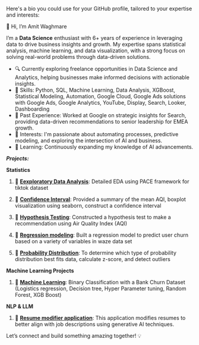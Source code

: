 
Here's a bio you could use for your GitHub profile, tailored to your expertise and interests:

👋 Hi, I’m Amit Waghmare

I’m a **Data Science** enthusiast with 6+ years of experience in leveraging data to drive business insights and growth. My expertise spans statistical analysis, machine learning, and data visualization, with a strong focus on solving real-world problems through data-driven solutions.

- 🔍 Currently exploring freelance opportunities in Data Science and Analytics, helping businesses make informed decisions with actionable insights.
- 🧠 Skills: Python, SQL, Machine Learning, Data Analysis, XGBoost, Statistical Modeling, Automation, Google Cloud, Google Ads solutions with Google Ads, Google Analytics, YouTube, Display, Search, Looker, Dashboarding
- 🚀 Past Experience: Worked at Google on strategic insights for Search, providing data-driven recommendations to senior leadership for EMEA growth.
- 🎯 Interests: I'm passionate about automating processes, predictive modeling, and exploring the intersection of AI and business.
- 🌱 Learning: Continuously expanding my knowledge of AI advancements.

***Projects:***

**Statistics**

1) 🔗 **[Eexploratory Data Analysis](https://github.com/aawaghmare/statistics/blob/main/eda/eda-tiktok-project-lab.ipynb)**: Detailed EDA using PACE framework for tiktok dataset
   
2) 🔗 **[Confidence Interval](https://github.com/aawaghmare/statistics/blob/main/confidence_intervals/Confidence%20Interval.ipynb)**: Provided a summary of the mean AQI, boxplot visualization using seaborn, construct a confidence interval

3) 🔗 **[Hypothesis Testing](https://github.com/aawaghmare/statistics/blob/main/hypothesis-testing/hypothesis-testing.ipynb)**: Constructed a hypothesis test to make a recommendation using Air Quality Index (AQI)

4) 🔗 **[Regression modeling](https://github.com/aawaghmare/statistics/blob/main/regression/regression-modeling.ipynb)**: Built a regression model to predict user churn based on a variety of variables in waze data set

5) 🔗 **[Probability Distribution](https://github.com/aawaghmare/statistics/blob/main/probability-distribution/probability-distributions.ipynb)**: To determine which type of probability distribution best fits data, calculate z-score, and detect outliers


**Machine Learning Projects**

1) 🔗 **[Machine Learning](https://github.com/aawaghmare/statistics/blob/main/machine-learning/kaggle-projects/Binary%20Classification%20with%20a%20Bank%20Churn%20Dataset/predict-churn.ipynb)**: Binary Classification with a Bank Churn Dataset (Logistics regression, Decision tree, Hyper Parameter tuning, Random Forest, XGB Boost) 
 
**NLP & LLM**

1) 🔗 **[Resume modifier application](https://github.com/aawaghmare/resume-modifier-app)**: This application modifies resumes to better align with job descriptions using generative AI techniques.


Let’s connect and build something amazing together! 💡

<!---
aawaghmare/aawaghmare is a ✨ special ✨ repository because its `README.md` (this file) appears on your GitHub profile.
You can click the Preview link to take a look at your changes.
--->
